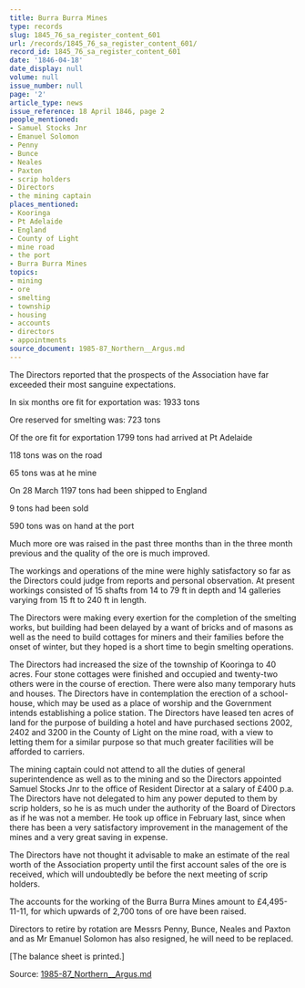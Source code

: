 ```yaml
---
title: Burra Burra Mines
type: records
slug: 1845_76_sa_register_content_601
url: /records/1845_76_sa_register_content_601/
record_id: 1845_76_sa_register_content_601
date: '1846-04-18'
date_display: null
volume: null
issue_number: null
page: '2'
article_type: news
issue_reference: 18 April 1846, page 2
people_mentioned:
- Samuel Stocks Jnr
- Emanuel Solomon
- Penny
- Bunce
- Neales
- Paxton
- scrip holders
- Directors
- the mining captain
places_mentioned:
- Kooringa
- Pt Adelaide
- England
- County of Light
- mine road
- the port
- Burra Burra Mines
topics:
- mining
- ore
- smelting
- township
- housing
- accounts
- directors
- appointments
source_document: 1985-87_Northern__Argus.md
---
```


The Directors reported that the prospects of the Association have far exceeded their most sanguine expectations.

In six months ore fit for exportation was: 	1933 tons

Ore reserved for smelting was:	723 tons

Of the ore fit for exportation	1799 tons	had arrived at Pt Adelaide

118 tons	was on the road

65 tons 	was at he mine

On 28 March	1197 tons	had been shipped to England

9 tons	had been sold

590 tons	was on hand at the port

Much more ore was raised in the past three months than in the three month previous and the quality of the ore is much improved.

The workings and operations of the mine were highly satisfactory so far as the Directors could judge from reports and personal observation.  At present workings consisted of 15 shafts from 14 to 79 ft in depth and 14 galleries varying from 15 ft to 240 ft in length.

The Directors were making every exertion for the completion of the smelting works, but building had been delayed by a want of bricks and of masons as well as the need to build cottages for miners and their families before the onset of winter, but they hoped is a short time to begin smelting operations.

The Directors had increased the size of the township of Kooringa to 40 acres.  Four stone cottages were finished and occupied and twenty-two others were in the course of erection.  There were also many temporary huts and houses.  The Directors have in contemplation the erection of a school-house, which may be used as a place of worship and the Government intends establishing a police station.  The Directors have leased ten acres of land for the purpose of building a hotel and have purchased sections 2002, 2402 and 3200 in the County of Light on the mine road, with a view to letting them for a similar purpose so that much greater facilities will be afforded to carriers.

The mining captain could not attend to all the duties of general superintendence as well as to the mining and so the Directors appointed Samuel Stocks Jnr to the office of Resident Director at a salary of £400 p.a.  The Directors have not delegated to him any power deputed to them by scrip holders, so he is as much under the authority of the Board of Directors as if he was not a member.  He took up office in February last, since when there has been a very satisfactory improvement in the management of the mines and a very great saving in expense.

The Directors have not thought it advisable to make an estimate of the real worth of the Association property until the first account sales of the ore is received, which will undoubtedly be before the next meeting of scrip holders.

The accounts for the working of the Burra Burra Mines amount to £4,495-11-11, for which upwards of 2,700 tons of ore have been raised.

Directors to retire by rotation are Messrs Penny, Bunce, Neales and Paxton and as Mr Emanuel Solomon has also resigned, he will need to be replaced.

[The balance sheet is printed.]

Source: [1985-87_Northern__Argus.md](/downloads/markdown/1985-87_Northern__Argus.md)
